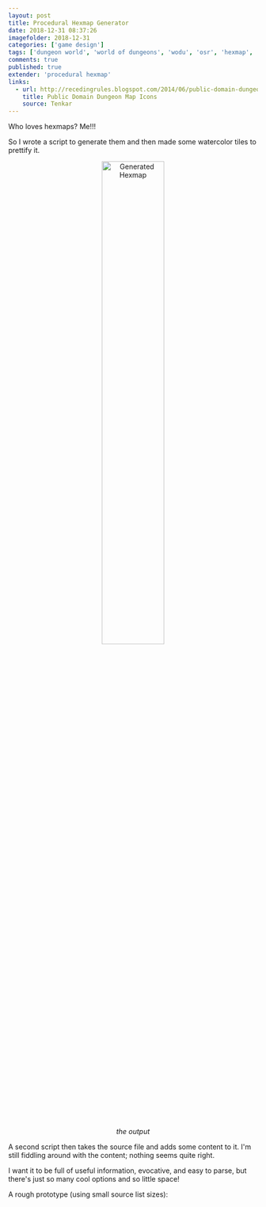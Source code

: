 ```yaml
---
layout: post
title: Procedural Hexmap Generator
date: 2018-12-31 08:37:26
imagefolder: 2018-12-31
categories: ['game design']
tags: ['dungeon world', 'world of dungeons', 'wodu', 'osr', 'hexmap', 'python', 'random', 'procedural']
comments: true
published: true
extender: 'procedural hexmap'
links:
  - url: http://recedingrules.blogspot.com/2014/06/public-domain-dungeon-map-icons.html
    title: Public Domain Dungeon Map Icons
    source: Tenkar
---
```


Who loves hexmaps? Me!!!

So I wrote a script to generate them and then made some watercolor tiles to prettify it.

<!--more-->

<center>
<img src="{{ site.baseurl }}/img/posts/{{page.imagefolder}}/hexmap.png" alt="Generated Hexmap" style="width: 50%; height: 50%"/><br>
<i> the output</i>
</center>

A second script then takes the source file and adds some content to it. I'm still fiddling around with the content; nothing seems quite right.

I want it to be full of useful information, evocative, and easy to parse, but there's just so many cool options and so little space!

A rough prototype (using small source list sizes):
